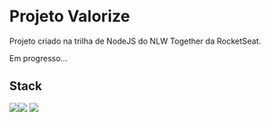 # Projeto Valorize
Projeto criado na trilha de NodeJS do NLW Together da RocketSeat.

Em progresso...

## Stack

<img src="https://img.shields.io/badge/Node.js-43853D?style=for-the-badge&logo=node-dot-js&logoColor=white" /><img src="https://img.shields.io/badge/Express.js-000000?style=for-the-badge&logo=express&logoColor=white" />
<img src="https://img.shields.io/badge/TypeScript-007ACC?style=for-the-badge&logo=typescript&logoColor=white"/>
